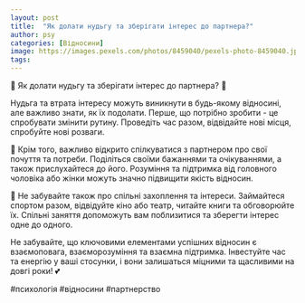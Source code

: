 ```yaml
---
layout: post
title:  "Як долати нудьгу та зберігати інтерес до партнера?"
author: psy
categories: [Відносини]
image: https://images.pexels.com/photos/8459040/pexels-photo-8459040.jpeg?auto=compress&cs=tinysrgb&fit=crop&h=627&w=1200
tags: 
---
```


🌟 Як долати нудьгу та зберігати інтерес до партнера? 🌟

Нудьга та втрата інтересу можуть виникнути в будь-якому відносині, але важливо знати, як їх подолати. Перше, що потрібно зробити - це спробувати змінити рутину. Проведіть час разом, відвідайте нові місця, спробуйте нові розваги. 

💑 Крім того, важливо відкрито спілкуватися з партнером про свої почуття та потреби. Поділіться своїми бажаннями та очікуваннями, а також прислухайтеся до його. Розуміння та підтримка від головного чоловіка або жінки можуть значно підвищити якість відносин.

🌺 Не забувайте також про спільні захоплення та інтереси. Займайтеся спортом разом, відвідуйте кіно або театр, читайте книги та обговорюйте їх. Спільні заняття допоможуть вам поблизитися та зберегти інтерес одне до одного.

Не забувайте, що ключовими елементами успішних відносин є взаємоповага, взаєморозуміння та взаємна підтримка. Інвестуйте час та енергію у ваші стосунки, і вони залишаться міцними та щасливими на довгі роки! 💕

#психологія #відносини #партнерство



